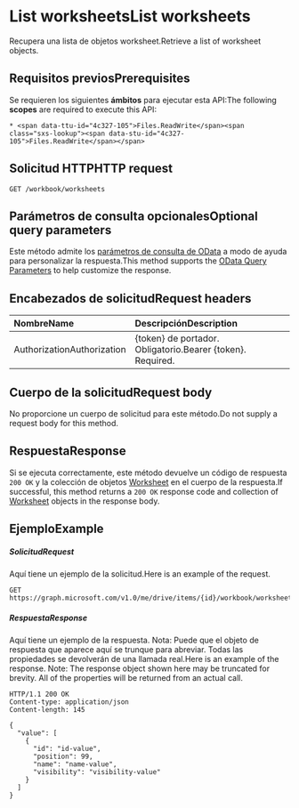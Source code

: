# <a name="list-worksheets"></a><span data-ttu-id="4c327-101">List worksheets</span><span class="sxs-lookup"><span data-stu-id="4c327-101">List worksheets</span></span>

<span data-ttu-id="4c327-102">Recupera una lista de objetos worksheet.</span><span class="sxs-lookup"><span data-stu-id="4c327-102">Retrieve a list of worksheet objects.</span></span>
## <a name="prerequisites"></a><span data-ttu-id="4c327-103">Requisitos previos</span><span class="sxs-lookup"><span data-stu-id="4c327-103">Prerequisites</span></span>
<span data-ttu-id="4c327-104">Se requieren los siguientes **ámbitos** para ejecutar esta API:</span><span class="sxs-lookup"><span data-stu-id="4c327-104">The following **scopes** are required to execute this API:</span></span> 

    * <span data-ttu-id="4c327-105">Files.ReadWrite</span><span class="sxs-lookup"><span data-stu-id="4c327-105">Files.ReadWrite</span></span>

## <a name="http-request"></a><span data-ttu-id="4c327-106">Solicitud HTTP</span><span class="sxs-lookup"><span data-stu-id="4c327-106">HTTP request</span></span>
<!-- { "blockType": "ignored" } -->
```http
GET /workbook/worksheets
```
## <a name="optional-query-parameters"></a><span data-ttu-id="4c327-107">Parámetros de consulta opcionales</span><span class="sxs-lookup"><span data-stu-id="4c327-107">Optional query parameters</span></span>
<span data-ttu-id="4c327-108">Este método admite los [parámetros de consulta de OData](http://developer.microsoft.com/en-us/graph/docs/overview/query_parameters) a modo de ayuda para personalizar la respuesta.</span><span class="sxs-lookup"><span data-stu-id="4c327-108">This method supports the [OData Query Parameters](http://developer.microsoft.com/en-us/graph/docs/overview/query_parameters) to help customize the response.</span></span>

## <a name="request-headers"></a><span data-ttu-id="4c327-109">Encabezados de solicitud</span><span class="sxs-lookup"><span data-stu-id="4c327-109">Request headers</span></span>
| <span data-ttu-id="4c327-110">Nombre</span><span class="sxs-lookup"><span data-stu-id="4c327-110">Name</span></span>      |<span data-ttu-id="4c327-111">Descripción</span><span class="sxs-lookup"><span data-stu-id="4c327-111">Description</span></span>|
|:----------|:----------|
| <span data-ttu-id="4c327-112">Authorization</span><span class="sxs-lookup"><span data-stu-id="4c327-112">Authorization</span></span>  | <span data-ttu-id="4c327-p101">{token} de portador. Obligatorio.</span><span class="sxs-lookup"><span data-stu-id="4c327-p101">Bearer {token}. Required.</span></span> |


## <a name="request-body"></a><span data-ttu-id="4c327-115">Cuerpo de la solicitud</span><span class="sxs-lookup"><span data-stu-id="4c327-115">Request body</span></span>
<span data-ttu-id="4c327-116">No proporcione un cuerpo de solicitud para este método.</span><span class="sxs-lookup"><span data-stu-id="4c327-116">Do not supply a request body for this method.</span></span>

## <a name="response"></a><span data-ttu-id="4c327-117">Respuesta</span><span class="sxs-lookup"><span data-stu-id="4c327-117">Response</span></span>

<span data-ttu-id="4c327-118">Si se ejecuta correctamente, este método devuelve un código de respuesta `200 OK` y la colección de objetos [Worksheet](../resources/worksheet.md) en el cuerpo de la respuesta.</span><span class="sxs-lookup"><span data-stu-id="4c327-118">If successful, this method returns a `200 OK` response code and collection of [Worksheet](../resources/worksheet.md) objects in the response body.</span></span>
## <a name="example"></a><span data-ttu-id="4c327-119">Ejemplo</span><span class="sxs-lookup"><span data-stu-id="4c327-119">Example</span></span>
##### <a name="request"></a><span data-ttu-id="4c327-120">Solicitud</span><span class="sxs-lookup"><span data-stu-id="4c327-120">Request</span></span>
<span data-ttu-id="4c327-121">Aquí tiene un ejemplo de la solicitud.</span><span class="sxs-lookup"><span data-stu-id="4c327-121">Here is an example of the request.</span></span>
<!-- {
  "blockType": "request",
  "name": "get_worksheets"
}-->
```http
GET https://graph.microsoft.com/v1.0/me/drive/items/{id}/workbook/worksheets
```
##### <a name="response"></a><span data-ttu-id="4c327-122">Respuesta</span><span class="sxs-lookup"><span data-stu-id="4c327-122">Response</span></span>
<span data-ttu-id="4c327-p102">Aquí tiene un ejemplo de la respuesta. Nota: Puede que el objeto de respuesta que aparece aquí se trunque para abreviar. Todas las propiedades se devolverán de una llamada real.</span><span class="sxs-lookup"><span data-stu-id="4c327-p102">Here is an example of the response. Note: The response object shown here may be truncated for brevity. All of the properties will be returned from an actual call.</span></span>
<!-- {
  "blockType": "response",
  "truncated": true,
  "@odata.type": "microsoft.graph.worksheet",
  "isCollection": true
} -->
```http
HTTP/1.1 200 OK
Content-type: application/json
Content-length: 145

{
  "value": [
    {
      "id": "id-value",
      "position": 99,
      "name": "name-value",
      "visibility": "visibility-value"
    }
  ]
}
```

<!-- uuid: 8fcb5dbc-d5aa-4681-8e31-b001d5168d79
2015-10-25 14:57:30 UTC -->
<!-- {
  "type": "#page.annotation",
  "description": "List worksheets",
  "keywords": "",
  "section": "documentation",
  "tocPath": ""
}-->